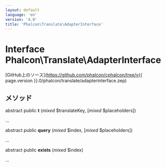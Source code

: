 ```yaml
---
layout: default
language: 'en'
version: '4.0'
title: 'Phalcon\Translate\AdapterInterface'
---
```


# Interface **Phalcon\Translate\AdapterInterface**

[GitHub上のソース](https://github.com/phalcon/cphalcon/tree/v{{ page.version }}.0/phalcon/translate/adapterinterface.zep)

## メソッド

abstract public **t** (*mixed* $translateKey, [*mixed* $placeholders])

...

abstract public **query** (*mixed* $index, [*mixed* $placeholders])

...

abstract public **exists** (*mixed* $index)

...